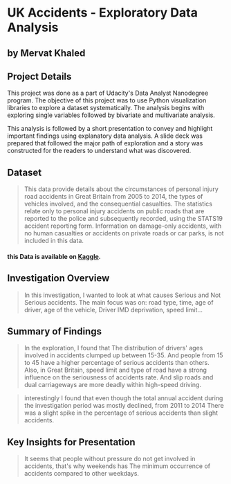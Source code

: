 # UK Accidents - Exploratory Data Analysis
 
 ## by Mervat Khaled
 
 ## Project Details
 
 This project was done as a part of Udacity's Data Analyst Nanodegree program. The objective of this project was to use Python visualization libraries to explore a dataset systematically. The analysis begins with exploring single variables followed by bivariate and multivariate analysis.

This analysis is followed by a short presentation to convey and highlight important findings using explanatory data analysis. A slide deck was prepared that followed the major path of exploration and a story was constructed for the readers to understand what was discovered.


## Dataset

> This data provide details about the circumstances of personal injury road accidents in Great Britain from 2005 to 2014, the types of vehicles involved, and the consequential casualties. The statistics relate only to personal injury accidents on public roads that are reported to the police and subsequently recorded, using the STATS19 accident reporting form. Information on damage-only accidents, with no human casualties or accidents on private roads or car parks, is not included in this data.

#### this Data is available on [Kaggle](https://www.kaggle.com/benoit72/uk-accidents-10-years-history-with-many-variables).


## Investigation Overview

>In this investigation, I wanted to look at what causes Serious and Not Serious accidents. The main focus was on: 
road type, time, age of driver, age of the vehicle, Driver IMD deprivation, speed limit...


## Summary of Findings

>In the exploration, I found that The distribution of drivers' ages involved in accidents clumped up between 15-35. And people from 15 to 45 have a higher percentage of serious accidents than others. Also, in Great Britain, speed limit and type of road have a strong influence on the seriousness of accidents rate. And slip roads and dual carriageways are more deadly within high-speed driving. 

>interestingly I found that even though the total annual accident during the investigation period was mostly declined, from 2011 to 2014 There was a slight spike in the percentage of serious accidents than slight accidents. 

## Key Insights for Presentation

> It seems that people without pressure do not get involved in accidents, that's why weekends has The minimum occurrence of accidents compared to other weekdays.
